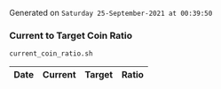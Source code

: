 Generated on `Saturday 25-September-2021 at 00:39:50`

### Current to Target Coin Ratio
`current_coin_ratio.sh`

Date|Current|Target|Ratio
---|---|---|---
